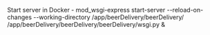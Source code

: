 Start server in Docker - mod_wsgi-express start-server --reload-on-changes --working-directory /app/beerDelivery/beerDelivery/ /app/beerDelivery/beerDelivery/beerDelivery/wsgi.py &
